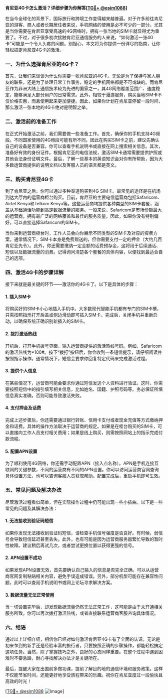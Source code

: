 **肯尼亚4G卡怎么激活？详细步骤为你解答[[TG💪+ @esim1088](https://t.me/s/esim1088)]**

在当今全球化的背景下，国际旅行和跨境工作变得越来越普遍。对于许多前往肯尼亚的游客、商人或者长期居住者来说，手机网络的使用是必不可少的一部分。尤其是当你需要在肯尼亚享受高速的4G网络时，拥有一张当地的SIM卡就显得尤为重要了。不过，对于很多初次接触肯尼亚通信服务的人来说，“如何激活一张4G卡”可能是一个令人头疼的问题。别担心，本文将为你提供一份详尽的指南，让你轻松搞定肯尼亚4G卡的激活。

### 一、为什么选择肯尼亚的4G卡？

首先，让我们来谈谈为什么你需要一张肯尼亚的4G卡。无论是为了保持与家人朋友的联系，还是为了处理日常工作事务，稳定的手机网络都是不可或缺的。而肯尼亚作为非洲大陆上通信技术较为先进的国家之一，其4G网络覆盖范围广、速度稳定，能够满足大部分用户的日常需求。此外，相较于漫游服务，购买当地SIM卡不仅价格实惠，而且使用起来更加便捷。因此，如果你计划在肯尼亚停留一段时间，那么激活一张本地的4G卡绝对是明智之举。

### 二、激活前的准备工作

在正式开始激活之前，我们需要做一些准备工作。首先，确保你的手机支持4G频段。不同国家使用的4G频段可能有所不同，因此在购买SIM卡之前，建议先确认自己的设备是否兼容。你可以查看手机说明书或直接在网上搜索相关信息。其次，准备好有效的身份证件。根据肯尼亚的电信法规，激活SIM卡通常需要提供护照或其他合法身份证明文件。最后，了解一些基本的英语知识会对你有所帮助，因为大多数运营商提供的说明文档以及客服人员的语言都是英文。

### 三、购买肯尼亚4G卡

到了肯尼亚之后，你可以通过多种渠道购买到4G SIM卡。最常见的途径是在机场到达大厅内的运营商柜台购买。目前，肯尼亚的主要电信运营商包括Safaricom、Airtel Kenya和Telkom Kenya等。这些运营商均提供各种类型的SIM卡套餐，涵盖从基础通话功能到高速数据流量的服务。一般来说，Safaricom是市场份额最大的运营商，拥有最广泛的网络覆盖和最佳的服务质量。因此，如果你没有特别偏好，可以直接选择Safaricom的SIM卡。

当你来到运营商柜台时，工作人员会向你展示不同类型的SIM卡及对应的资费方案。通常情况下，SIM卡本身是免费赠送的，但你需要支付一定的押金（大约几百肯尼亚先令）。此外，你还需要缴纳一定金额的话费预存金，这将用于后续通话、短信以及数据流量的消费。记得询问清楚各个套餐的具体内容，以便找到最适合自己的选项。

### 四、激活4G卡的步骤详解

接下来就是最关键的环节——激活你的4G卡了。以下是具体的步骤：

#### 1. 插入SIM卡

将购买好的SIM卡小心地插入手机中。大多数现代智能手机都有专门的SIM卡槽，只需按照指示打开后盖或侧边滑动即可插入SIM卡。完成后，关闭手机并重新启动，以确保系统正确识别新插入的SIM卡。

#### 2. 拨打激活热线

开机后，打开手机拨号界面，输入运营商提供的激活热线号码。例如，Safaricom的激活热线为*100#。按下“拨打”按钮后，你会收到一条短信提示，请仔细阅读并按照指示操作。通常情况下，短信会要求你回复特定代码来完成激活过程。

#### 3. 提供个人信息

在某些情况下，运营商可能会要求你通过短信发送个人资料进行验证。这时，你需要按照短信中的指引填写相关信息，比如姓名、国籍、护照号码等。务必保证所填信息真实准确，否则可能导致激活失败。

#### 4. 支付押金及话费

完成上述步骤后，你还需要通过银行转账、信用卡支付或者现金充值等方式缴纳押金和话费。具体的操作方法取决于运营商的规定。如果是在柜台购买的SIM卡，可以直接向工作人员支付相关费用；如果是线上购买，则需按照网站上的指示完成付款流程。

#### 5. 配置APN设置

为了顺利使用4G网络，你还需手动配置APN（接入点名称）。APN是手机连接互联网的关键参数，不同的运营商有不同的APN设置。你可以访问运营商官网查询具体设置方法，也可以咨询客服人员获取帮助。配置完成后，重启手机即可生效。

### 五、常见问题及解决办法

尽管激活过程看似简单，但在实际操作过程中仍可能出现一些小插曲。以下是一些常见的问题及其解决办法：

#### 1. 无法接收到验证码短信

如果你发现无法接收到验证码短信，请检查手机信号强度是否良好。有时候，弱信号会导致短信延迟甚至丢失。此外，也有可能是因为运营商服务器繁忙导致的暂时性故障。建议稍后再试几次，或者尝试更换位置以获得更强的信号。

#### 2. APN设置不成功

如果发现APN设置无效，首先要确认自己输入的信息是否完全正确。可以从运营商官网复制粘贴相关内容，避免手误造成错误。另外，部分机型可能存在兼容性问题，此时可以查阅手机说明书或网上论坛寻求解决方案。

#### 3. 数据流量无法正常使用

当一切设置完毕后，却发现数据流量仍然无法正常工作，这可能是由于未开通相关服务所致。你可以再次拨打激活热线，或者直接联系运营商客服咨询具体情况。

### 六、结语

通过以上详细介绍，相信你已经对如何激活肯尼亚4G卡有了全面的认识。无论是初来乍到的新手还是经验丰富的旅行者，只要按照正确的步骤操作，都能轻松搞定这项任务。当然，除了掌握技巧之外，良好的心态同样重要。在整个过程中遇到困难时不要急躁，耐心寻找解决办法才是关键所在。

最后，提醒大家在出国前多做功课，提前了解目的地的通信环境和服务政策。这样不仅能节省时间，还能更好地享受旅程带来的乐趣。祝你在肯尼亚度过一段愉快且高效的时光！

[[TG💪+ @esim1088](https://t.me/s/esim1088) ![Image](https://i.postimg.cc/4NQfJmqS/Snipaste-2025-05-13-00-14-12.png)]